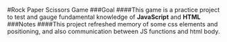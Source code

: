 #Rock Paper Scissors Game
###Goal
####This game is a practice project to test and gauge fundamental knowledge of **JavaScript** and **HTML**
###Notes
####This project refreshed memory of some css elements and positioning, and also communication between JS functions and html body.
